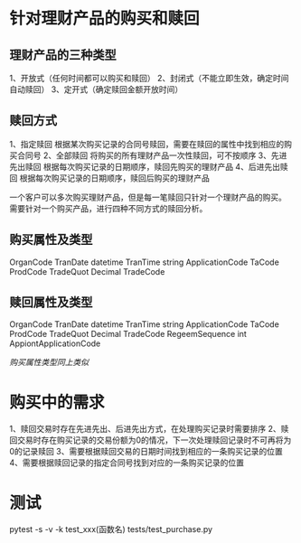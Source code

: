 针对理财产品的购买和赎回
====================
理财产品的三种类型
---------------
1、开放式（任何时间都可以购买和赎回）
2、封闭式（不能立即生效，确定时间自动赎回）
3、定开式（确定赎回金额开放时间）

赎回方式
-------
1、指定赎回
根据某次购买记录的合同号赎回，需要在赎回的属性中找到相应的购买合同号
2、全部赎回
将购买的所有理财产品一次性赎回，可不按顺序
3、先进先出赎回
根据每次购买记录的日期顺序，赎回先购买的理财产品
4、后进先出赎回
根据每次购买记录的日期顺序，赎回后购买的理财产品

一个客户可以多次购买理财产品，但是每一笔赎回只针对一个理财产品的购买。
需要针对一个购买产品，进行四种不同方式的赎回分析。

购买属性及类型
------------
OrganCode
TranDate                datetime
TranTime                string
ApplicationCode
TaCode
ProdCode
TradeQuot               Decimal
TradeCode

赎回属性及类型
------------
OrganCode
TranDate                datetime
TranTime                string
ApplicationCode
TaCode
ProdCode
TradeQuot               Decimal
TradeCode
RegeemSequence          int
AppiontApplicationCode

*购买属性类型同上类似*

购买中的需求
==========
1、赎回交易时存在先进先出、后进先出方式，在处理购买记录时需要排序
2、赎回交易时存在购买记录的交易份额为0的情况，下一次处理赎回记录时不可再将为0的记录赎回
3、需要根据赎回交易的日期时间找到相应的一条购买记录的位置
4、需要根据赎回记录的指定合同号找到对应的一条购买记录的位置

测试
===
pytest -s -v -k test_xxx(函数名) tests/test_purchase.py